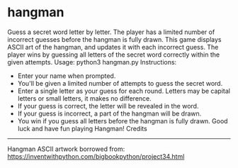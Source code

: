 # hangman

Guess a secret word letter by letter.
The player has a limited number of incorrect guesses before
the hangman is fully drawn.
This game displays ASCII art of the hangman, and updates it with
each incorrect guess. The player wins by guessing all letters of
the secret word correctly within the given attempts.
Usage:
    python3 hangman.py
Instructions:
- Enter your name when prompted.
- You'll be given a limited number of attempts to guess the secret word.
- Enter a single letter as your guess for each round. Letters may be
  capital letters or small letters, it makes no difference.
- If your guess is correct, the letter will be revealed in the word.
- If your guess is incorrect, a part of the hangman will be drawn.
- You win if you guess all letters before the hangman is fully drawn.
Good luck and have fun playing Hangman!
Credits
-------
Hangman ASCII artwork borrowed from:
https://inventwithpython.com/bigbookpython/project34.html

